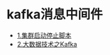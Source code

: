 # kafka消息中间件


*  [1.集群启动停止脚本](distributed/kafka/shell.md)
*  [2.大数据技术之Kafka](distributed/kafka/kafka.md)